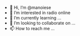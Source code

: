 - 👋 Hi, I’m @manoiese
- 👀 I’m interested in radio online
- 🌱 I’m currently learning ...
- 💞️ I’m looking to collaborate on ...
- 📫 How to reach me ...

<!---
manoiese/manoiese is a ✨ special ✨ repository because its `README.md` (this file) appears on your GitHub profile.
You can click the Preview link to take a look at your changes.
--->
